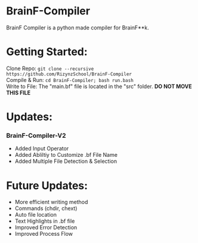 # BrainF-Compiler
BrainF Compiler is a python made compiler for BrainF**k.

# Getting Started:
Clone Repo: ```git clone --recursive https://github.com/RizynzSchool/BrainF-Compiler```<br />
Compile & Run: ```cd BrainF-Compiler; bash run.bash```<br />
Write to File: The "main.bf" file is located in the "src" folder. **DO NOT MOVE THIS FILE**

# Updates:
### BrainF-Compiler-V2
  - Added Input Operator<br />
  - Added Abliltiy to Customize .bf File Name<br />
  - Added Multiple File Detection & Selection<br />

# Future Updates:
- More efficient writing method<br />
- Commands (chdir, chext)<br />
- Auto file location<br />
- Text Highlights in .bf file<br />
- Improved Error Detection
- Improved Process Flow
